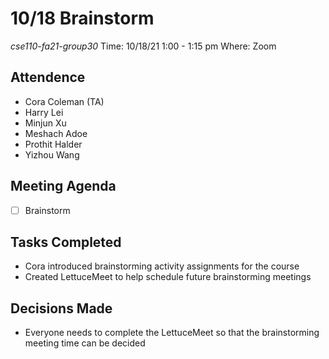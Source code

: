 # 10/18 Brainstorm
*cse110-fa21-group30*
Time: 10/18/21 1:00 - 1:15 pm
Where: Zoom

## Attendence
- Cora Coleman (TA)
- Harry Lei
- Minjun Xu
- Meshach Adoe
- Prothit Halder
- Yizhou Wang

## Meeting Agenda
- [ ] Brainstorm

## Tasks Completed
- Cora introduced brainstorming activity assignments for the course
- Created LettuceMeet to help schedule future brainstorming meetings

## Decisions Made
- Everyone needs to complete the LettuceMeet so that the brainstorming meeting time can be decided

